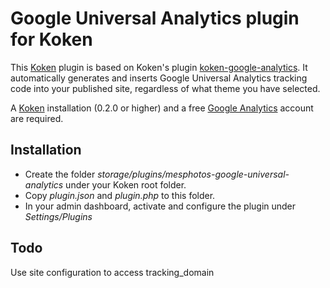 Google Universal Analytics plugin for Koken
===========================================

This [Koken](http://koken.me) plugin is based on Koken's plugin [koken-google-analytics](https://github.com/koken/koken-google-analytics). It automatically generates and inserts Google Universal Analytics tracking code into your published site, regardless of what theme you have selected.

A [Koken](http://koken.me) installation (0.2.0 or higher) and a free [Google Analytics](www.google.com/analytics) account are required.

Installation
------------

- Create the folder *storage/plugins/mesphotos-google-universal-analytics* under your Koken root folder.
- Copy *plugin.json* and *plugin.php* to this folder.
- In your admin dashboard, activate and configure the plugin under *Settings/Plugins*

Todo
----

Use site configuration to access tracking_domain
